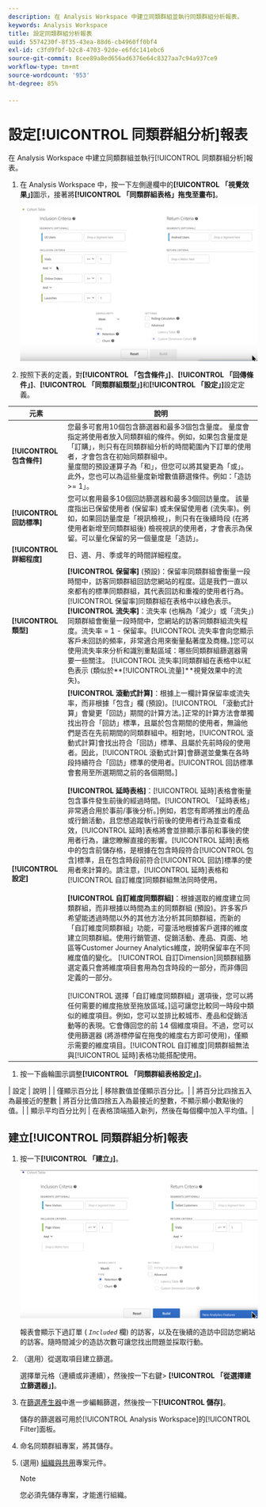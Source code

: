 ```yaml
---
description: 在 Analysis Workspace 中建立同類群組並執行同類群組分析報表。
keywords: Analysis Workspace
title: 設定同類群組分析報表
uuid: 5574230f-8f35-43ea-88d6-cb4960ff0bf4
exl-id: c3fd9fbf-b2c8-4703-92de-e6fdc141ebc6
source-git-commit: 8cee89a8ed656ad6376e64c8327aa7c94a937ce9
workflow-type: tm+mt
source-wordcount: '953'
ht-degree: 85%

---
```


# 設定[!UICONTROL 同類群組分析]報表

在 Analysis Workspace 中建立同類群組並執行[!UICONTROL 同類群組分析]報表。

1. 在 Analysis Workspace 中，按一下左側邊欄中的&#x200B;**[!UICONTROL 「視覺效果」]**&#x200B;圖示，接著將&#x200B;**[!UICONTROL 「同類群組表格」拖曳至畫布]**。

   ![](assets/cohort-table.png)

1. 按照下表的定義，對&#x200B;**[!UICONTROL 「包含條件」]**、**[!UICONTROL 「回傳條件」]**、**[!UICONTROL 「同類群組類型」]**&#x200B;和&#x200B;**[!UICONTROL 「設定」]**&#x200B;設定定義。

| 元素 | 說明 |
|--- |--- |
| **[!UICONTROL 包含條件]** | 您最多可套用10個包含篩選器和最多3個包含量度。 量度會指定將使用者放入同類群組的條件。例如，如果包含量度是「訂購」，則只有在同類群組分析的時間範圍內下訂單的使用者，才會包含在初始同類群組中。<br>量度間的預設運算子為「和」，但您可以將其變更為「或」。此外，您也可以為這些量度新增數值篩選條件。例如：「造訪 >= 1」。</br> |
| **[!UICONTROL 回訪標準]** | 您可以套用最多10個回訪篩選器和最多3個回訪量度。 該量度指出已保留使用者 (保留率) 或未保留使用者 (流失率)。例如，如果回訪量度是「視訊檢視」，則只有在後續時段 (在將使用者新增至同類群組後) 檢視視訊的使用者，才會表示為保留。可以量化保留的另一個量度是「造訪」。 |
| **[!UICONTROL 詳細程度]** | 日、週、月、季或年的時間詳細程度。 |
| **[!UICONTROL 類型]** | **[!UICONTROL 保留率]** (預設)：保留率同類群組會衡量一段時間中，訪客同類群組回訪您網站的程度。這是我們一直以來都有的標準同類群組，其代表回訪和重複的使用者行為。[!UICONTROL 保留率]同類群組在表格中以綠色表示。<br>**[!UICONTROL 流失率&#x200B;]**：流失率 (也稱為「減少」或「流失」) 同類群組會衡量一段時間中，您網站的訪客同類群組流失程度。流失率 = 1 - 保留率。[!UICONTROL 流失率會向您顯示客戶未回訪的頻率，非常適合用來衡量黏著度及商機。]您可以使用流失率來分析和識別重點區域：哪些同類群組篩選器需要一些關注。 [!UICONTROL 流失率]同類群組在表格中以紅色表示 (類似於**[!UICONTROL &#x200B;流量&#x200B;]**視覺效果中的流失)。</br> |
| **[!UICONTROL 設定]** | **[!UICONTROL 滾動式計算]**：根據上一欄計算保留率或流失率，而非根據「包含」欄 (預設)。[!UICONTROL 「滾動式計算」會變更「回訪」期間的計算方法。]正常的計算方法會單獨找出符合「回訪」標準，且屬於包含期間的使用者，無論他們是否在先前期間的同類群組中。相對地，[!UICONTROL 滾動式計算]會找出符合「回訪」標準、且屬於先前時段的使用者。因此，[!UICONTROL 滾動式計算]會篩選並彙集在各時段持續符合「回訪」標準的使用者。[!UICONTROL 回訪標準會套用至所選期間之前的各個期間。]</br><br>**[!UICONTROL 延時表格&#x200B;]**：[!UICONTROL 延時]表格會衡量包含事件發生前後的經過時間。[!UICONTROL 「延時表格」非常適合用於事前/事後分析。]例如，若您有即將推出的產品或行銷活動，且您想追蹤執行前後的使用者行為並查看成效，[!UICONTROL 延時]表格將會並排顯示事前和事後的使用者行為，讓您瞭解直接的影響。[!UICONTROL 延時]表格中的包含前儲存格，是根據在包含時段符合[!UICONTROL 包含]標準，且在包含時段前符合[!UICONTROL 回訪]標準的使用者來計算的。請注意，[!UICONTROL 延時]表格和[!UICONTROL 自訂維度]同類群組無法同時使用。</br><br>**[!UICONTROL 自訂維度同類群組]**：根據選取的維度建立同類群組，而非根據以時間為主的同類群組 (預設)。許多客戶希望能透過時間以外的其他方法分析其同類群組，而新的「自訂維度同類群組」功能，可靈活地根據客戶選擇的維度建立同類群組。使用行銷管道、促銷活動、產品、頁面、地區等Customer Journey Analytics維度，說明保留率在不同維度值的變化。 [!UICONTROL 自訂Dimension]同類群組篩選定義只會將維度項目套用為包含時段的一部分，而非傳回定義的一部分。</br><br>[!UICONTROL 選擇「自訂維度同類群組」選項後，您可以將任何需要的維度拖放至拖放區域。]這可讓您比較同一時段中類似的維度項目。例如，您可以並排比較城市、產品和促銷活動等的表現。它會傳回您的前 14 個維度項目。不過，您可以使用篩選器 (將游標停留在拖曳的維度右方即可使用)，僅顯示需要的維度項目。[!UICONTROL 自訂維度]同類群組無法與[!UICONTROL 延時]表格功能搭配使用。</br> |

1. 按一下齒輪圖示調整&#x200B;**[!UICONTROL 「同類群組表格設定」]**。

| 設定 | 說明 |
| 僅顯示百分比 | 移除數值並僅顯示百分比。|
| 將百分比四捨五入為最接近的整數 | 將百分比值四捨五入為最接近的整數，不顯示顯小數點後的值。|
| 顯示平均百分比列 | 在表格頂端插入新列，然後在每個欄中加入平均值。|

## 建立[!UICONTROL 同類群組分析]報表

1. 按一下&#x200B;**[!UICONTROL 「建立」]**。

   ![步驟結果](assets/cohort-report.png)

   報表會顯示下過訂單 ( *`Included`* 欄) 的訪客，以及在後續的造訪中回訪您網站的訪客。隨時間減少的造訪次數可讓您找出問題並採取行動。
1. （選用）從選取項目建立篩選。

   選擇單元格（連續或非連續），然後按一下右鍵> **[!UICONTROL 「從選擇建立篩選器」]**。

1. 在[篩選產生器](/help/components/filters/manage-filters.md)中進一步編輯篩選，然後按一下&#x200B;**[!UICONTROL 儲存]**。

   儲存的篩選器可用於[!UICONTROL Analysis Workspace]的[!UICONTROL Filter]面板。
1. 命名同類群組專案，將其儲存。
1. (選用) [組織與共用](/help/analysis-workspace/curate-share/curate.md)專案元件。

   >[!NOTE]
   >
   >您必須先儲存專案，才能進行組織。
